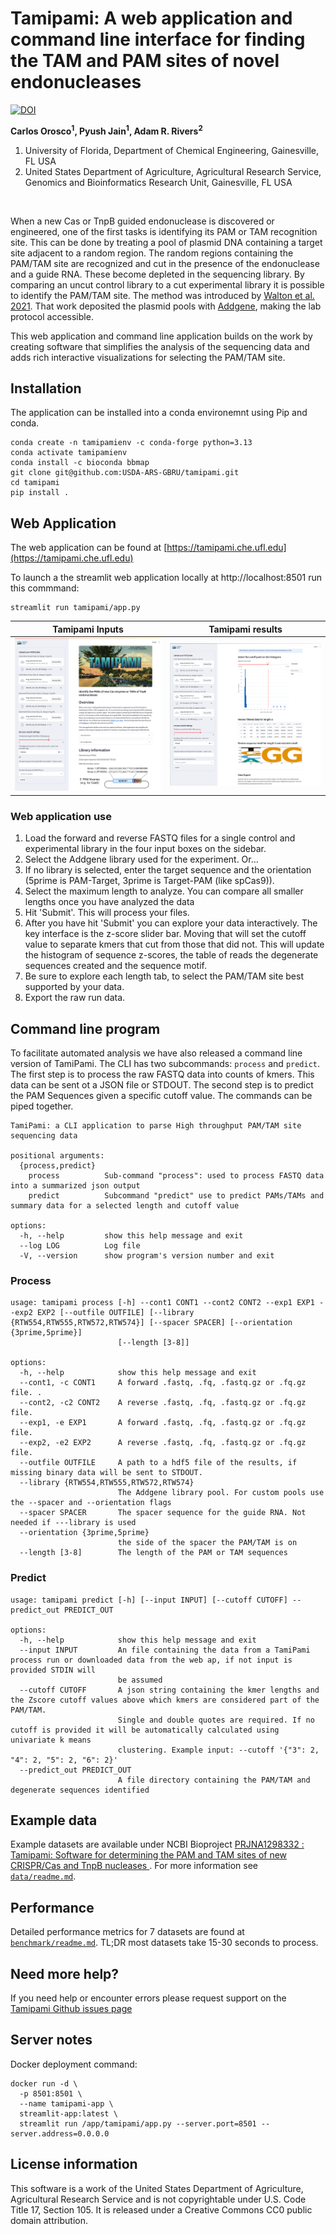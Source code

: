 # Tamipami: A web application and command line interface for finding the TAM and PAM sites of novel endonucleases

[![DOI](https://zenodo.org/badge/DOI/10.5281/zenodo.16915022.svg)](https://doi.org/10.5281/zenodo.16915022)

__Carlos Orosco<sup>1</sup>, Pyush Jain<sup>1</sup>, Adam R. Rivers<sup>2</sup>__

1. University of Florida, Department of Chemical Engineering, Gainesville, FL USA
2. United States Department of Agriculture, Agricultural Research Service, Genomics and Bioinformatics Research Unit, Gainesville, FL USA


<br>

When a new Cas or TnpB guided endonuclease is discovered or engineered, one of the first tasks is identifying its PAM or TAM recognition site. This can be done by treating a pool of plasmid DNA containing a target site adjacent to a random region. The random regions containing  the PAM/TAM site are recognized and cut in the presence of the endonuclease and a guide RNA. These become depleted in the sequencing library. By comparing an uncut control library  to a cut  experimental library it is possible to identify the PAM/TAM site.  The method was introduced by [Walton et al. 2021]( https://doi.org/10.1038/s41596-020-00465-2).
That work deposited the plasmid pools with [Addgene]( https://www.addgene.org/pooled-library/kleinstiver-ht-pamda/), making the lab protocol accessible.   

This web application and command line application builds on the work by creating software that simplifies the analysis of the sequencing data and adds rich interactive visualizations for selecting the PAM/TAM site.

## Installation

The application can be installed into a conda environemnt using Pip and conda.

```{bash}
conda create -n tamipamienv -c conda-forge python=3.13
conda activate tamipamienv
conda install -c bioconda bbmap
git clone git@github.com:USDA-ARS-GBRU/tamipami.git
cd tamipami
pip install .

```

## Web Application 

The web application can be found at [https://tamipami.che.ufl.edu](https://tamipami.che.ufl.edu)

To launch a the streamlit web application locally at http://localhost:8501 run this commmand:

```{bash}
streamlit run tamipami/app.py 
```


Tamipami Inputs | Tamipami results
----------------|------------------
![Tamipami App](/tamipami/assets/app_screenshot1.png) | ![Tamipami App output](/tamipami/assets/app_screenshot2.png)

### Web application use

1. Load the forward and reverse FASTQ files for a single control and experimental library in the four input boxes on the sidebar.
2. Select the Addgene library used for the experiment. Or...
3. If no library is selected, enter the target sequence and the orientation (5prime is PAM-Target, 3prime is Target-PAM (like spCas9)).
4. Select the maximum length to analyze. You can compare all smaller lengths once you have analyzed the data
5. Hit 'Submit'. This will process your files.
6. After you have hit 'Submit' you can explore your data interactively. The key interface is the z-score slider bar. Moving that will set the 
cutoff value to separate kmers that cut from those that did not. This will update the histogram of sequence z-scores, the table of reads the degenerate sequences created and the sequence motif.
7. Be sure to explore each length tab, to select the PAM/TAM site best supported by your data.
8. Export the raw run data.

## Command line program

To facilitate automated analysis we have also released a command line version of TamiPami.  The CLI has two subcommands: `process` and `predict`. The first step is to process the raw FASTQ data into counts of kmers. This data can be sent ot a JSON file or STDOUT.  The second step is to predict the PAM Sequences given a specific cutoff value. The commands can be piped together.

```
TamiPami: a CLI application to parse High throughput PAM/TAM site sequencing data

positional arguments:
  {process,predict}
    process          Sub-command "process": used to process FASTQ data into a summarized json output
    predict          Subcommand "predict" use to predict PAMs/TAMs and summary data for a selected length and cutoff value

options:
  -h, --help         show this help message and exit
  --log LOG          Log file
  -V, --version      show program's version number and exit
```

### Process

```
usage: tamipami process [-h] --cont1 CONT1 --cont2 CONT2 --exp1 EXP1 --exp2 EXP2 [--outfile OUTFILE] [--library {RTW554,RTW555,RTW572,RTW574}] [--spacer SPACER] [--orientation {3prime,5prime}]
                        [--length [3-8]]

options:
  -h, --help            show this help message and exit
  --cont1, -c CONT1     A forward .fastq, .fq, .fastq.gz or .fq.gz file. .
  --cont2, -c2 CONT2    A reverse .fastq, .fq, .fastq.gz or .fq.gz file.
  --exp1, -e EXP1       A forward .fastq, .fq, .fastq.gz or .fq.gz file.
  --exp2, -e2 EXP2      A reverse .fastq, .fq, .fastq.gz or .fq.gz file.
  --outfile OUTFILE     A path to a hdf5 file of the results, if missing binary data will be sent to STDOUT.
  --library {RTW554,RTW555,RTW572,RTW574}
                        The Addgene library pool. For custom pools use the --spacer and --orientation flags
  --spacer SPACER       The spacer sequence for the guide RNA. Not needed if ---library is used
  --orientation {3prime,5prime}
                        the side of the spacer the PAM/TAM is on
  --length [3-8]        The length of the PAM or TAM sequences
  ```

  ### Predict

```
usage: tamipami predict [-h] [--input INPUT] [--cutoff CUTOFF] --predict_out PREDICT_OUT

options:
  -h, --help            show this help message and exit
  --input INPUT         An file containing the data from a TamiPami process run or downloaded data from the web ap, if not input is provided STDIN will
                        be assumed
  --cutoff CUTOFF       A json string containing the kmer lengths and the Zscore cutoff values above which kmers are considered part of the PAM/TAM.
                        Single and double quotes are required. If no cutoff is provided it will be automatically calculated using univariate k means
                        clustering. Example input: --cutoff '{"3": 2, "4": 2, "5": 2, "6": 2}'
  --predict_out PREDICT_OUT
                        A file directory containing the PAM/TAM and degenerate sequences identified
```

## Example data

Example datasets are available under NCBI Bioproject [PRJNA1298332 : Tamipami: Software for determining the PAM and TAM sites of new CRISPR/Cas and TnpB nucleases ](https://www.ncbi.nlm.nih.gov/bioproject/1298332). For more information see [`data/readme.md`](data/readme.md).


## Performance

Detailed performance metrics for 7 datasets are found at [`benchmark/readme.md`](benchmark/readme.md). TL;DR most datasets take 15-30 seconds to process.

## Need more help?

If you need help or encounter errors please request support on the [Tamipami Github issues page](https://github.com/USDA-ARS-GBRU/tamipami/issues)   
    

## Server notes

Docker deployment command:

```
docker run -d \
  -p 8501:8501 \
  --name tamipami-app \
  streamlit-app:latest \
  streamlit run /app/tamipami/app.py --server.port=8501 --server.address=0.0.0.0
```

## License information

This software is a work of the United States Department of Agriculture,
Agricultural Research Service and is not copyrightable under U.S. Code Title 17, Section 105. It is released under a Creative Commons CC0
public domain attribution.